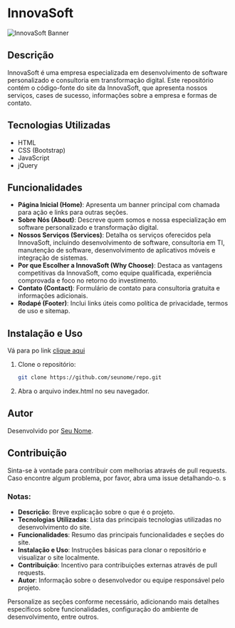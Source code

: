 # InnovaSoft

![InnovaSoft Banner](link_para_imagem_banner.jpg)

## Descrição

InnovaSoft é uma empresa especializada em desenvolvimento de software personalizado e consultoria em transformação digital. Este repositório contém o código-fonte do site da InnovaSoft, que apresenta nossos serviços, cases de sucesso, informações sobre a empresa e formas de contato.

## Tecnologias Utilizadas

- HTML
- CSS (Bootstrap)
- JavaScript
- jQuery

## Funcionalidades

- **Página Inicial (Home)**: Apresenta um banner principal com chamada para ação e links para outras seções.
- **Sobre Nós (About)**: Descreve quem somos e nossa especialização em software personalizado e transformação digital.
- **Nossos Serviços (Services)**: Detalha os serviços oferecidos pela InnovaSoft, incluindo desenvolvimento de software, consultoria em TI, manutenção de software, desenvolvimento de aplicativos móveis e integração de sistemas.
- **Por que Escolher a InnovaSoft (Why Choose)**: Destaca as vantagens competitivas da InnovaSoft, como equipe qualificada, experiência comprovada e foco no retorno do investimento.
- **Contato (Contact)**: Formulário de contato para consultoria gratuita e informações adicionais.
- **Rodapé (Footer)**: Inclui links úteis como política de privacidade, termos de uso e sitemap.

## Instalação e Uso

Vá para po link [clique aqui](https://innovasoft.vercel.app)

1. Clone o repositório:
   ```bash
   git clone https://github.com/seunome/repo.git
2. Abra o arquivo index.html no seu navegador.

## Autor

Desenvolvido por [Seu Nome](https://github.com/Liezy).

## Contribuição

Sinta-se à vontade para contribuir com melhorias através de pull requests. Caso encontre algum problema, por favor, abra uma issue detalhando-o.
s

### Notas:
- **Descrição**: Breve explicação sobre o que é o projeto.
- **Tecnologias Utilizadas**: Lista das principais tecnologias utilizadas no desenvolvimento do site.
- **Funcionalidades**: Resumo das principais funcionalidades e seções do site.
- **Instalação e Uso**: Instruções básicas para clonar o repositório e visualizar o site localmente.
- **Contribuição**: Incentivo para contribuições externas através de pull requests.
- **Autor**: Informação sobre o desenvolvedor ou equipe responsável pelo projeto.

Personalize as seções conforme necessário, adicionando mais detalhes específicos sobre funcionalidades, configuração do ambiente de desenvolvimento, entre outros.
